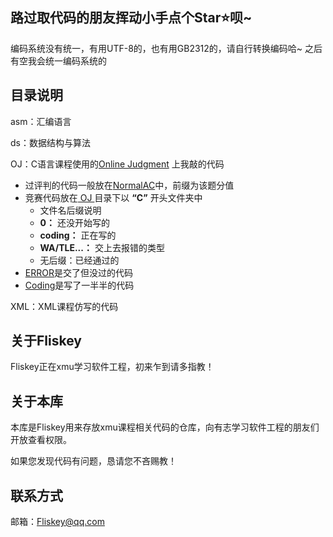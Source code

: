 ## 路过取代码的朋友挥动小手点个Star⭐呗~

编码系统没有统一，有用UTF-8的，也有用GB2312的，请自行转换编码哈~ 之后有空我会统一编码系统的

## 目录说明

asm：汇编语言

ds：数据结构与算法

OJ：C语言课程使用的[Online Judgment](http://oj.spimag.com:20101/OJ/ ) 上我敲的代码
- 过评判的代码一般放在[NormalAC](https://github.com/Fliskey/xmu/tree/master/OJ/NormalAC)中，前缀为该题分值
- 竞赛代码放在[ OJ ](https://github.com/Fliskey/xmu/tree/master/OJ)目录下以 **“C”** 开头文件夹中
  - 文件名后缀说明
  - **0：** 还没开始写的
  - **coding：** 正在写的
  - **WA/TLE...：** 交上去报错的类型
  - 无后缀：已经通过的
- [ERROR](https://github.com/Fliskey/xmu/tree/master/OJ/ERROR)是交了但没过的代码
- [Coding](https://github.com/Fliskey/xmu/tree/master/OJ/Coding)是写了一半半的代码

XML：XML课程仿写的代码

<!--检索代码时优先搜索题号，题号找不到可以搜题目关键词-->



## 关于Fliskey

Fliskey正在xmu学习软件工程，初来乍到请多指教！



## 关于本库
本库是Fliskey用来存放xmu课程相关代码的仓库，向有志学习软件工程的朋友们开放查看权限。

如果您发现代码有问题，恳请您不吝赐教！



## 联系方式
邮箱：Fliskey@qq.com
